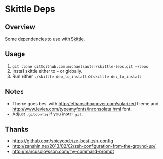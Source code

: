 # Skittle Deps

## Overview
Some dependencies to use with [Skittle](https://github.com/d11wtq/skittle).

## Usage

1. `git clone git@github.com:michaelsauter/skittle-deps.git ~/deps`
2. Install skittle either to `~` or globally.
3. Run either `./skittle dep_to_install` or `skittle dep_to_install`

## Notes

* Theme goes best with http://ethanschoonover.com/solarized theme and http://www.levien.com/type/myfonts/inconsolata.html font.
* Adjust `.gitconfig` if you install `git`.

## Thanks

* https://github.com/spicycode/ze-best-zsh-config
* http://zanshin.net/2013/02/02/zsh-configuration-from-the-ground-up/
* http://marcusolovsson.com/my-command-prompt
